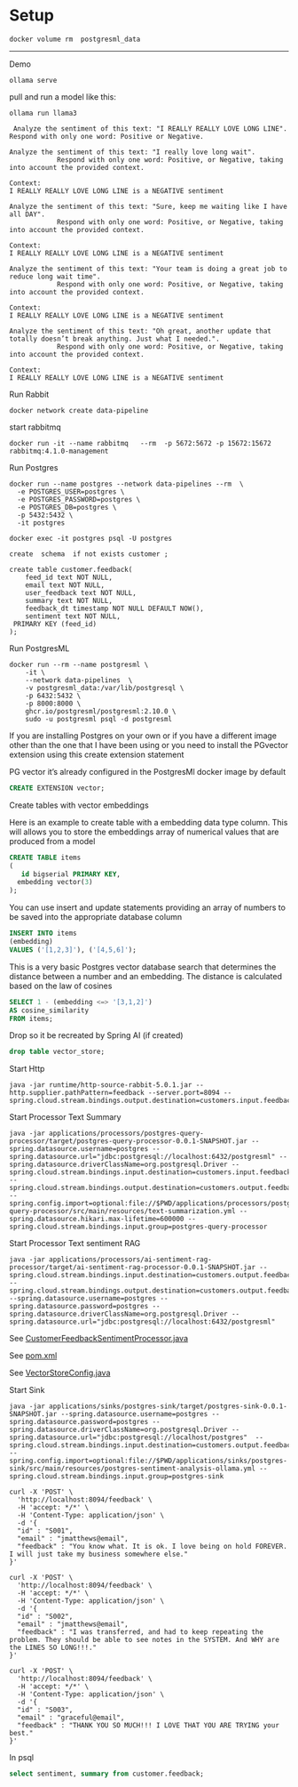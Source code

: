 
# Setup
```shell
docker volume rm  postgresml_data
```


----------

Demo

```shell
ollama serve
```

pull and run a model like this:

```shell
ollama run llama3
```

```text
 Analyze the sentiment of this text: "I REALLY REALLY LOVE LONG LINE". Respond with only one word: Positive or Negative.

```

```text
Analyze the sentiment of this text: "I really love long wait".
            Respond with only one word: Positive, or Negative, taking into account the provided context.

Context:
I REALLY REALLY LOVE LONG LINE is a NEGATIVE sentiment
```


```text
Analyze the sentiment of this text: "Sure, keep me waiting like I have all DAY".
            Respond with only one word: Positive, or Negative, taking into account the provided context.

Context:
I REALLY REALLY LOVE LONG LINE is a NEGATIVE sentiment
```

```text
Analyze the sentiment of this text: "Your team is doing a great job to reduce long wait time".
            Respond with only one word: Positive, or Negative, taking into account the provided context.

Context:
I REALLY REALLY LOVE LONG LINE is a NEGATIVE sentiment
```


```text
Analyze the sentiment of this text: "Oh great, another update that totally doesn’t break anything. Just what I needed.".
            Respond with only one word: Positive, or Negative, taking into account the provided context.

Context:
I REALLY REALLY LOVE LONG LINE is a NEGATIVE sentiment
```


Run Rabbit

```shell
docker network create data-pipeline
```

start rabbitmq
```shell
docker run -it --name rabbitmq   --rm  -p 5672:5672 -p 15672:15672  rabbitmq:4.1.0-management 
```


Run Postgres

```shell
docker run --name postgres --network data-pipelines --rm  \
  -e POSTGRES_USER=postgres \
  -e POSTGRES_PASSWORD=postgres \
  -e POSTGRES_DB=postgres \
  -p 5432:5432 \
  -it postgres    
```

```shell
docker exec -it postgres psql -U postgres
```


```shell
create  schema  if not exists customer ;

create table customer.feedback(
    feed_id text NOT NULL,
    email text NOT NULL,
    user_feedback text NOT NULL,
    summary text NOT NULL,
    feedback_dt timestamp NOT NULL DEFAULT NOW(),
    sentiment text NOT NULL,
 PRIMARY KEY (feed_id)
);
```

Run PostgresML

```shell
docker run --rm --name postgresml \
    -it \
    --network data-pipelines  \
    -v postgresml_data:/var/lib/postgresql \
    -p 6432:5432 \
    -p 8000:8000 \
    ghcr.io/postgresml/postgresml:2.10.0 \
    sudo -u postgresml psql -d postgresml
```

If you are installing Postgres on your own or if you have a different image other than the one that I have been using or you need to install the PGvector extension using this create extension statement

PG vector it’s already configured in the PostgresMl  docker image by default


```sql
CREATE EXTENSION vector;
```



Create tables with vector embeddings

Here is an example  to create table with a embedding data type column. This will allows you to store the embeddings array of numerical values that are produced from a model

```sql
CREATE TABLE items 
(
   id bigserial PRIMARY KEY, 
  embedding vector(3)
);

```

You can use insert and update statements providing an array of numbers to be saved into the appropriate database column

```sql
INSERT INTO items 
(embedding) 
VALUES ('[1,2,3]'), ('[4,5,6]');

```

This is a very basic Postgres vector database search that  determines the distance between a number and an embedding. The distance is calculated based on the law of cosines

```sql
SELECT 1 - (embedding <=> '[3,1,2]') 
AS cosine_similarity 
FROM items;

```

Drop so it be recreated by Spring AI (if created)

```sql
drop table vector_store;
```



Start Http


```shell
java -jar runtime/http-source-rabbit-5.0.1.jar --http.supplier.pathPattern=feedback --server.port=8094 --spring.cloud.stream.bindings.output.destination=customers.input.feedback
```


Start Processor Text Summary



```shell
java -jar applications/processors/postgres-query-processor/target/postgres-query-processor-0.0.1-SNAPSHOT.jar --spring.datasource.username=postgres --spring.datasource.url="jdbc:postgresql://localhost:6432/postgresml" --spring.datasource.driverClassName=org.postgresql.Driver --spring.cloud.stream.bindings.input.destination=customers.input.feedback --spring.cloud.stream.bindings.output.destination=customers.output.feedback.summary --spring.config.import=optional:file://$PWD/applications/processors/postgres-query-processor/src/main/resources/text-summarization.yml --spring.datasource.hikari.max-lifetime=600000 --spring.cloud.stream.bindings.input.group=postgres-query-processor
```
Start Processor Text sentiment RAG

```shell
java -jar applications/processors/ai-sentiment-rag-processor/target/ai-sentiment-rag-processor-0.0.1-SNAPSHOT.jar --spring.cloud.stream.bindings.input.destination=customers.output.feedback.summary --spring.cloud.stream.bindings.output.destination=customers.output.feedback.sentiment --spring.datasource.username=postgres --spring.datasource.password=postgres --spring.datasource.driverClassName=org.postgresql.Driver --spring.datasource.url="jdbc:postgresql://localhost:6432/postgresml" 
```

See [CustomerFeedbackSentimentProcessor.java](../applications/processors/ai-sentiment-rag-processor/src/main/java/ai/data/pipeline/sentiment/processor/CustomerFeedbackSentimentProcessor.java)

See [pom.xml](../applications/processors/ai-sentiment-rag-processor/pom.xml)

See [VectorStoreConfig.java](../applications/processors/ai-sentiment-rag-processor/src/main/java/ai/data/pipeline/sentiment/VectorStoreConfig.java)





Start Sink


```shell
java -jar applications/sinks/postgres-sink/target/postgres-sink-0.0.1-SNAPSHOT.jar --spring.datasource.username=postgres --spring.datasource.password=postgres --spring.datasource.driverClassName=org.postgresql.Driver --spring.datasource.url="jdbc:postgresql://localhost/postgres"  --spring.cloud.stream.bindings.input.destination=customers.output.feedback.sentiment --spring.config.import=optional:file://$PWD/applications/sinks/postgres-sink/src/main/resources/postgres-sentiment-analysis-ollama.yml --spring.cloud.stream.bindings.input.group=postgres-sink
```



```shell
curl -X 'POST' \
  'http://localhost:8094/feedback' \
  -H 'accept: */*' \
  -H 'Content-Type: application/json' \
  -d '{
  "id" : "S001",
  "email" : "jmatthews@email",
  "feedback" : "You know what. It is ok. I love being on hold FOREVER. I will just take my business somewhere else."
}'
```



```shell
curl -X 'POST' \
  'http://localhost:8094/feedback' \
  -H 'accept: */*' \
  -H 'Content-Type: application/json' \
  -d '{
  "id" : "S002",
  "email" : "jmatthews@email",
  "feedback" : "I was transferred, and had to keep repeating the problem. They should be able to see notes in the SYSTEM. And WHY are the LINES SO LONG!!!."
}'
```


```shell
curl -X 'POST' \
  'http://localhost:8094/feedback' \
  -H 'accept: */*' \
  -H 'Content-Type: application/json' \
  -d '{
  "id" : "S003",
  "email" : "graceful@email",
  "feedback" : "THANK YOU SO MUCH!!! I LOVE THAT YOU ARE TRYING your best."
}'
```



In psql

```sql
select sentiment, summary from customer.feedback;

```
